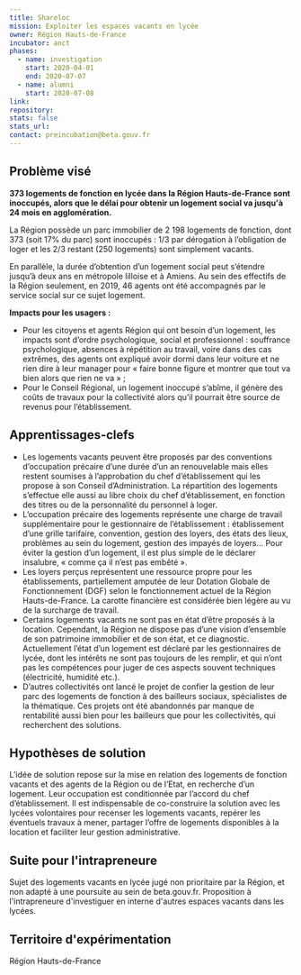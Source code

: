```yaml
---
title: Shareloc
mission: Exploiter les espaces vacants en lycée
owner: Région Hauts-de-France
incubator: anct 
phases:
  - name: investigation
    start: 2020-04-01
    end: 2020-07-07
  - name: alumni
    start: 2020-07-08
link:
repository: 
stats: false 
stats_url: 
contact: preincubation@beta.gouv.fr
---
```


## Problème visé

**373 logements de fonction en lycée dans la Région Hauts-de-France sont inoccupés, alors que le délai pour obtenir un logement social va jusqu'à 24 mois en agglomération.**

La Région possède un parc immobilier de 2 198 logements de fonction, dont 373 (soit 17% du parc) sont inoccupés : 1/3 par dérogation à l’obligation de loger et les 2/3 restant (250 logements) sont simplement vacants.

En parallèle, la durée d’obtention d’un logement social peut s’étendre jusqu’à deux ans en métropole lilloise et à Amiens. Au sein des effectifs de la Région seulement, en 2019, 46 agents ont été accompagnés par le service social sur ce sujet logement.

**Impacts pour les usagers :**
- Pour les citoyens et agents Région qui ont besoin d’un logement, les impacts sont d’ordre psychologique, social et professionnel : souffrance psychologique, absences à répétition au travail, voire dans des cas extrêmes, des agents ont expliqué avoir dormi dans leur voiture et ne rien dire à leur manager pour « faire bonne figure et montrer que tout va bien alors que rien ne va » ;
- Pour le Conseil Régional, un logement inoccupé s’abîme, il génère des coûts de travaux pour la collectivité alors qu’il pourrait être source de revenus pour l’établissement.

## Apprentissages-clefs

- Les logements vacants peuvent être proposés par des conventions d’occupation précaire d’une durée d’un an renouvelable mais elles restent soumises à l’approbation du chef d’établissement qui les propose à son Conseil d’Administration. La répartition des logements s’effectue elle aussi au libre choix du chef d’établissement, en fonction des titres ou de la personnalité du personnel à loger.
- L’occupation précaire des logements représente une charge de travail supplémentaire pour le gestionnaire de l’établissement : établissement d’une grille tarifaire, convention, gestion des loyers, des états des lieux, problèmes au sein du logement, gestion des impayés de loyers... Pour éviter la gestion d’un logement, il est plus simple de le déclarer insalubre, « comme ça il n’est pas embêté ».
- Les loyers perçus représentent une ressource propre pour les établissements, partiellement amputée de leur Dotation Globale de Fonctionnement (DGF) selon le fonctionnement actuel de la Région Hauts-de-France. La carotte financière est considérée bien légère au vu de la surcharge de travail.
- Certains logements vacants ne sont pas en état d’être proposés à la location. Cependant, la Région ne dispose pas d’une vision d’ensemble de son patrimoine immobilier et de son état, et ce diagnostic. Actuellement l’état d’un logement est déclaré par les gestionnaires de lycée, dont les intérêts ne sont pas toujours de les remplir, et qui n’ont pas les compétences pour juger de ces aspects souvent techniques (électricité, humidité etc.).
- D’autres collectivités ont lancé le projet de confier la gestion de leur parc des logements de fonction à des bailleurs sociaux, spécialistes de la thématique. Ces projets ont été abandonnés par manque de rentabilité aussi bien pour les bailleurs que pour les collectivités, qui recherchent des solutions.

## Hypothèses de solution 
L’idée de solution repose sur la mise en relation des logements de fonction vacants et des agents de la Région ou de l’Etat, en recherche d’un logement. Leur occupation est conditionnée par l’accord du chef d’établissement. Il est indispensable de co-construire la solution avec les lycées volontaires pour recenser les logements vacants, repérer les éventuels travaux à mener, partager l’offre de logements disponibles à la location et faciliter leur gestion administrative.

## Suite pour l'intrapreneure
Sujet des logements vacants en lycée jugé non prioritaire par la Région, et non adapté à une poursuite au sein de beta.gouv.fr. Proposition à l'intrapreneure d'investiguer en interne d'autres espaces vacants dans les lycées.

## Territoire d'expérimentation 
Région Hauts-de-France
